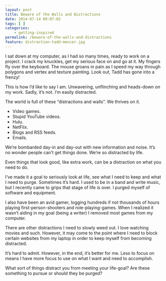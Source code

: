```yaml
---
layout: post
title: Beware of the Walls and Distractions
date: 2014-07-14 09:07:02
tags: [ ]
categories:
    - getting-inspired
permalink: /beware-of-the-walls-and-distractions
feature: distraction-tadd-mencer.jpg
---
```

I sat down at my computer, as I had so many times, ready to work on a project. I crack my knuckles, get my serious face on and go at it. My fingers fly over the keyboard. The mouse groans in pain as I speed my way through polygons and vertex and texture painting. Look out, Tadd has gone into a frenzy!

This is how I’d like to say I am. Unwavering, unflinching and heads-down on my work. Sadly, it’s not. I’m easily distracted.

The world is full of these “distractions and walls”. We thrives on it.

  * Video games.
  * Stupid YouTube videos.
  * Hulu.
  * NetFlix.
  * Blogs and RSS feeds.
  * Emails.

We’re bombarded day-in and day-out with new information and noise. It’s no wonder people can’t get things done. We’re so distracted by life.

Even things that look good, like extra work, can be a distraction on what you need to do.

I’ve made it a goal to seriously look at life, see what I need to keep and what I need to purge. Sometimes it’s hard. I used to be in a band and write music, but I recently came to grips that stage of life is over. I purged myself of software and equipment.

I also have been an avid gamer, logging hundreds if not thousands of hours playing first-person-shooters and role-playing-games. When I realized it wasn’t aiding in my goal (being a writer) I removed most games from my computer.

There are other distractions I need to slowly weed out. I love watching movies and such. However, it may come to the point where I need to block certain websites from my laptop in order to keep myself from becoming distracted.

It’s hard to admit. However, in the end, it’s better for me. Less to focus on means I have more focus to use on what I want and need to accomplish.

What sort of things distract you from meeting your life-goal? Are these something to pursue or should they be purged?
